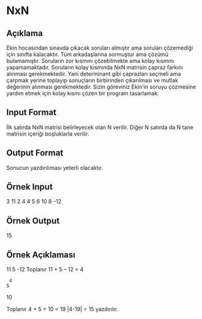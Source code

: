 # NxN 
## Açıklama 
  Ekin hocasından sınavda çıkacak soruları almıştır ama soruları çözemediği için sınıfta kalacaktır. Tüm arkadaşlarına sormuştur ama çözümü bulamamıştır. Soruların zor kısmını çözebilmekte ama kolay kısmını yapamamaktadır. Soruların kolay kısmında NxN matrisin çapraz farkını alınması gerekmektedir. Yani determinant gibi çaprazları seçmeli ama çarpmak yerine toplayıp sonuçların birbirinden çıkarılması ve mutlak değerinin alınması gerekmektedir. Sizin göreviniz Ekin'in soruyu çözmesine yardım etmek için kolay kısmı çözen bir program tasarlamak. 
 
## Input Format 
  İlk satırda NxN matrisi belirleyecek olan N verilir. Diğer N satırda da N tane matrisin içeriği boşluklarla verilir. 

## Output Format 
  Sonucun yazdırılıması yeterli olacaktır. 

## Örnek Input 
  3 
  11 2 4 
  4 5 6 
  10 8 –12 

## Örnek Output 
  15 

## Örnek Açıklaması 
  11 
      5 
        -12 
  Toplanır 11 + 5 – 12 = 4 
 
     4
    5 
  10
  
  Toplanır 4 + 5 + 10 = 19 
  |4-19| = 15 yazdırılır. 
